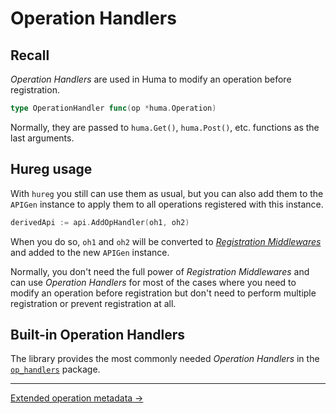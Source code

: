 # Operation Handlers

## Recall

_Operation Handlers_ are used in Huma to modify an operation before registration.

```go
type OperationHandler func(op *huma.Operation)
```

Normally, they are passed to `huma.Get()`, `huma.Post()`, etc. functions as the last arguments.

## Hureg usage

With `hureg` you still can use them as usual, but you can also add them to the `APIGen` instance to apply
them to all operations registered with this instance.

```go
derivedApi := api.AddOpHandler(oh1, oh2)
```

When you do so, `oh1` and `oh2` will be converted to [_Registration Middlewares_](./reg_middlewares.md) 
and added to the new `APIGen` instance.

Normally, you don't need the full power of _Registration Middlewares_ and can use _Operation Handlers_ for
most of the cases where you need to modify an operation before registration but don't need to perform
multiple registration or prevent registration at all.

## Built-in Operation Handlers

The library provides the most commonly needed _Operation Handlers_ in the 
[`op_handlers`](./../pkg/huma/op_handler) package.

---

[Extended operation metadata →](./metadata.md)
